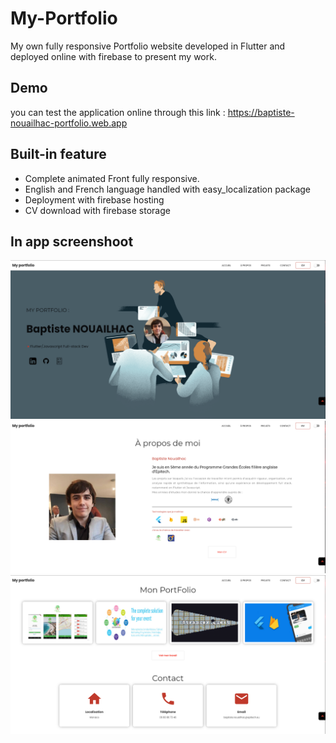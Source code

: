 # My-Portfolio
My own fully responsive Portfolio website developed in Flutter and deployed online with firebase to present my work.
## Demo
you can test the application online through this link : https://baptiste-nouailhac-portfolio.web.app
## Built-in feature
- Complete animated Front fully responsive.
- English and French language handled with easy_localization package
- Deployment with firebase hosting
- CV download with firebase storage
## In app screenshoot
![home](https://github.com/BNouailhac/My-Portfolio/blob/main/img/home.PNG?raw=true)
![About](https://github.com/BNouailhac/My-Portfolio/blob/main/img/About.PNG?raw=true)
![portfolio](https://github.com/BNouailhac/My-Portfolio/blob/main/img/portfolio.PNG?raw=true)

